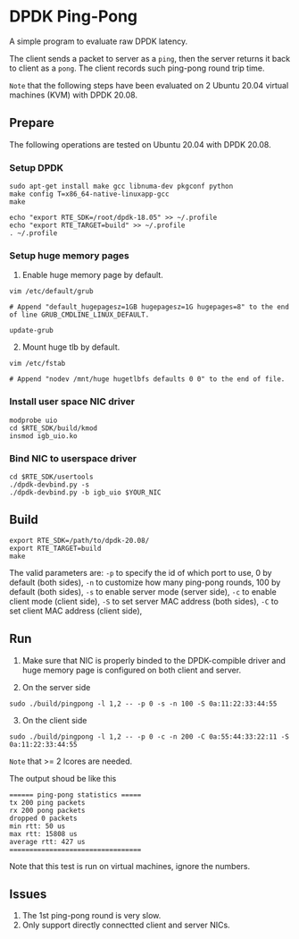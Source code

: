 # DPDK Ping-Pong

A simple program to evaluate raw DPDK latency.

The client sends a packet to server as a `ping`, then the server returns it back to client as a `pong`. 
The client records such ping-pong round trip time.

`Note` that the following steps have been evaluated on 2 Ubuntu 20.04 virtual machines (KVM) with DPDK 20.08. 

## Prepare

The following operations are tested on Ubuntu 20.04 with DPDK 20.08.

### Setup DPDK

```shell
sudo apt-get install make gcc libnuma-dev pkgconf python
make config T=x86_64-native-linuxapp-gcc
make

echo "export RTE_SDK=/root/dpdk-18.05" >> ~/.profile
echo "export RTE_TARGET=build" >> ~/.profile
. ~/.profile

```

### Setup huge memory pages

1. Enable huge memory page by default.

``` shell
vim /etc/default/grub

# Append "default_hugepagesz=1GB hugepagesz=1G hugepages=8" to the end of line GRUB_CMDLINE_LINUX_DEFAULT.

update-grub
```

2. Mount huge tlb by default.

```shell
vim /etc/fstab

# Append "nodev /mnt/huge hugetlbfs defaults 0 0" to the end of file.
```

### Install user space NIC driver
```shell
modprobe uio
cd $RTE_SDK/build/kmod
insmod igb_uio.ko
```

### Bind NIC to userspace driver

```shell
cd $RTE_SDK/usertools
./dpdk-devbind.py -s
./dpdk-devbind.py -b igb_uio $YOUR_NIC
```

## Build

```shell
export RTE_SDK=/path/to/dpdk-20.08/
export RTE_TARGET=build
make
```

The valid parameters are: 
`-p` to specify the id of  which port to use, 0 by default (both sides), 
`-n` to customize how many ping-pong rounds, 100 by default (both sides), 
`-s` to enable server mode (server side),
`-c` to enable client mode (client side),
`-S` to set server MAC address (both sides),
`-C` to set client MAC address (client side),

## Run
1. Make sure that NIC is properly binded to the DPDK-compible driver and huge memory page is configured on both client and server.

2. On the server side
```shell
sudo ./build/pingpong -l 1,2 -- -p 0 -s -n 100 -S 0a:11:22:33:44:55
```

3. On the client side
```shell
sudo ./build/pingpong -l 1,2 -- -p 0 -c -n 200 -C 0a:55:44:33:22:11 -S 0a:11:22:33:44:55
```

`Note` that >= 2 lcores are needed.

The output shoud be like this
```
====== ping-pong statistics =====
tx 200 ping packets
rx 200 pong packets
dropped 0 packets
min rtt: 50 us
max rtt: 15808 us
average rtt: 427 us
=================================
```
Note that this test is run on virtual machines, ignore the numbers.

## Issues

1. The 1st ping-pong round is very slow.
2. Only support directly connectted client and server NICs.
